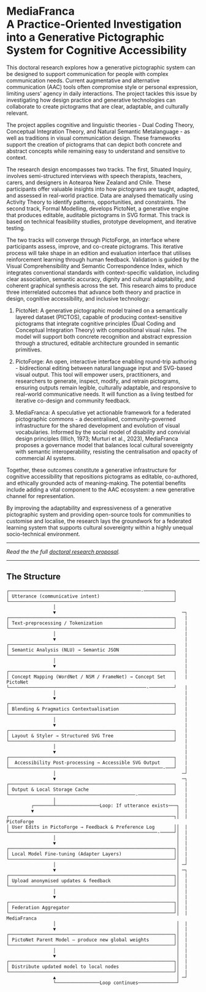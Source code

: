 # **MediaFranca** <br>A Practice-Oriented Investigation into a Generative Pictographic System for Cognitive Accessibility</style>

This doctoral research explores how a generative pictographic system can be designed to support communication for people with complex communication needs. Current augmentative and alternative communication (AAC) tools often compromise style or personal expression, limiting users' agency in daily interactions. The project tackles this issue by investigating how design practice and generative technologies can collaborate to create pictograms that are clear, adaptable, and culturally relevant.

The project applies cognitive and linguistic theories - Dual Coding Theory, Conceptual Integration Theory, and Natural Semantic Metalanguage - as well as traditions in visual communication design. These frameworks support the creation of pictograms that can depict both concrete and abstract concepts while remaining easy to understand and sensitive to context.

The research design encompasses two tracks. The first, Situated Inquiry, involves semi-structured interviews with speech therapists, teachers, carers, and designers in Aotearoa New Zealand and Chile. These participants offer valuable insights into how pictograms are taught, adapted, and assessed in real-world practice. Data are analysed thematically using Activity Theory to identify patterns, opportunities, and constraints. The second track, Formal Modelling, develops PictoNet, a generative engine that produces editable, auditable pictograms in SVG format. This track is based on technical feasibility studies, prototype development, and iterative testing.

The two tracks will converge through PictoForge, an interface where participants assess, improve, and co-create pictograms. This iterative process will take shape in an edition and evaluation interface that utilises reinforcement learning through human feedback. Validation is guided by the Visual Comprehensibility and Semantic Correspondence Index, which integrates conventional standards with context-specific validation, including clear association, semantic accuracy, dignity and cultural adaptability, and coherent graphical synthesis across the set.
This research aims to produce three interrelated outcomes that advance both theory and practice in design, cognitive accessibility, and inclusive technology: 
 1.	PictoNet: A generative pictographic model trained on a semantically layered dataset (PICTOS), capable of producing context-sensitive pictograms that integrate cognitive principles (Dual Coding and Conceptual Integration Theory) with compositional visual rules. The model will support both concrete recognition and abstract expression through a structured, editable architecture grounded in semantic primitives. 

 2.	PictoForge: An open, interactive interface enabling round-trip authoring - bidirectional editing between natural language input and SVG-based visual output. This tool will empower users, practitioners, and researchers to generate, inspect, modify, and retrain pictograms, ensuring outputs remain legible, culturally adaptable, and responsive to real-world communicative needs. It will function as a living testbed for iterative co-design and community feedback. 

3.	MediaFranca: A speculative yet actionable framework for a federated pictographic commons - a decentralised, community-governed infrastructure for the shared development and evolution of visual vocabularies. Informed by the social model of disability and convivial design principles (Illich, 1973; Murturi et al., 2023), MediaFranca proposes a governance model that balances local cultural sovereignty with semantic interoperability, resisting the centralisation and opacity of commercial AI systems. 

Together, these outcomes constitute a generative infrastructure for cognitive accessibility that repositions pictograms as editable, co-authored, and ethically grounded acts of meaning-making. The potential benefits include adding a vital component to the AAC ecosystem: a new generative channel for representation. 

By improving the adaptability and expressiveness of a generative pictographic system and providing open-source tools for communities to customise and localise, the research lays the groundwork for a federated learning system that supports cultural sovereignty within a highly unequal socio-technical environment.

----

_Read the the full [doctoral research proposal](mediafranca.md)._

----


## The Structure
```
┌────────────────────────────────────────────────-───────────┐
│ Utterance (communicative intent)                           │
└────────────────────────────────────────────────────────────┘
                 │
                 ▼                                              ─┐
┌────────────────────────────────────────────────────────────┐   |
│ Text-preprocessing / Tokenization                          │   |
└────────────────────────────────────────────────────────────┘   |
                 │                                               |
                 ▼                                               |
┌────────────────────────────────────────────────────────────┐   |
│ Semantic Analysis (NLU) → Semantic JSON                    │   |
└────────────────────────────────────────────────────────────┘   |
                 │                                               |
                 ▼                                               |
┌────────────────────────────────────────────────────────────┐   |
│ Concept Mapping (WordNet / NSM / FrameNet) → Concept Set   │   | PictoNet
└──────────────────────────────────────────────────-─────────┘   |
                 │                                               |
                 ▼                                               |
┌────────────────────────────────────────────────────────────┐   |
│ Blending & Pragmatics Contextualisation                    │   |
└────────────────────────────────────────────────────────────┘   |
                 │                                               |
                 ▼                                               |
┌────────────────────────────────────────────────────────────┐   |
│ Layout & Styler → Structured SVG Tree                      │   |
└────────────────────────────────────────────────────────────┘   |
                 │                                               |
                 ▼                                               |
┌────────────────────────────────────────────────────────────┐   |
│  Accessibility Post-processing → Accessible SVG Output     │   |
└────────────────────────────────────────────────────────-───┘   |
                 │                                              ─┘
                 ▼                                              ─┐
┌────────────────────────────────────────────────────────────┐   |
│ Output & Local Storage Cache                               │   |
└──────────────────────────────────────────────-─────────────┘   |
                 │                                               |
         ┌───────┴────────────────Loop: If utterance exists───┐  |
         ▼                                                    │  |
┌────────────────────────────────────────────────────────────┐│  | PictoForge
│ User Edits in PictoForge → Feedback & Preference Log       ││  |
└──────────────────────────────────────────────────────-─────┘│  |
                 │                                            │  |
                 ▼                                            │  |
┌────────────────────────────────────────────────────────────┐│  |
│ Local Model Fine-tuning (Adapter Layers)                   ││  |
└────────────────────────────────────────────────────────────┘│  |
                 │                                            │ ─┘
                 ▼                                            │ ─┐
┌────────────────────────────────────────────────────────────┐│  |
│ Upload anonymised updates & feedback                       ││  |
└────────────────────────────────────────────────────────────┘│  |
                 │                                            │  |
                 ▼                                            │  |
┌────────────────────────────────────────────────────────────┐│  |
│ Federation Aggregator                                      ││  |
└────────────────────────────────────────────────────────────┘│  | MediaFranca
                 │                                            │  |
                 ▼                                            │  |
┌────────────────────────────────────────────────────────────┐│  |
│ PictoNet Parent Model — produce new global weights         ││  |
└────────────────────────────────────────────────────────────┘│  |
                 │                                            │  |
                 ▼                                            │  |
┌────────────────────────────────────────────────────────────┐│  |
│ Distribute updated model to local nodes                    ││  |
└────────────────────────────────────────────────────────────┘│  |
                 ▲                                            │ ─┘
                 └────────────────Loop continues──────────────┘
```